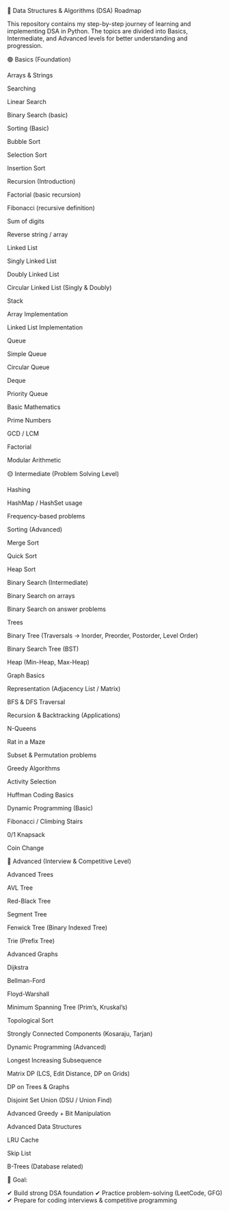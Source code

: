 📘 Data Structures & Algorithms (DSA) Roadmap

This repository contains my step-by-step journey of learning and implementing DSA in Python.
The topics are divided into Basics, Intermediate, and Advanced levels for better understanding and progression.

🟢 Basics (Foundation)

Arrays & Strings

Searching

Linear Search

Binary Search (basic)

Sorting (Basic)

Bubble Sort

Selection Sort

Insertion Sort

Recursion (Introduction)

Factorial (basic recursion)

Fibonacci (recursive definition)

Sum of digits

Reverse string / array

Linked List

Singly Linked List

Doubly Linked List

Circular Linked List (Singly & Doubly)

Stack

Array Implementation

Linked List Implementation

Queue

Simple Queue

Circular Queue

Deque

Priority Queue

Basic Mathematics

Prime Numbers

GCD / LCM

Factorial

Modular Arithmetic

🟡 Intermediate (Problem Solving Level)

Hashing

HashMap / HashSet usage

Frequency-based problems

Sorting (Advanced)

Merge Sort

Quick Sort

Heap Sort

Binary Search (Intermediate)

Binary Search on arrays

Binary Search on answer problems

Trees

Binary Tree (Traversals → Inorder, Preorder, Postorder, Level Order)

Binary Search Tree (BST)

Heap (Min-Heap, Max-Heap)

Graph Basics

Representation (Adjacency List / Matrix)

BFS & DFS Traversal

Recursion & Backtracking (Applications)

N-Queens

Rat in a Maze

Subset & Permutation problems

Greedy Algorithms

Activity Selection

Huffman Coding Basics

Dynamic Programming (Basic)

Fibonacci / Climbing Stairs

0/1 Knapsack

Coin Change

🔴 Advanced (Interview & Competitive Level)

Advanced Trees

AVL Tree

Red-Black Tree

Segment Tree

Fenwick Tree (Binary Indexed Tree)

Trie (Prefix Tree)

Advanced Graphs

Dijkstra

Bellman-Ford

Floyd-Warshall

Minimum Spanning Tree (Prim’s, Kruskal’s)

Topological Sort

Strongly Connected Components (Kosaraju, Tarjan)

Dynamic Programming (Advanced)

Longest Increasing Subsequence

Matrix DP (LCS, Edit Distance, DP on Grids)

DP on Trees & Graphs

Disjoint Set Union (DSU / Union Find)

Advanced Greedy + Bit Manipulation

Advanced Data Structures

LRU Cache

Skip List

B-Trees (Database related)

📌 Goal:

✔ Build strong DSA foundation
✔ Practice problem-solving (LeetCode, GFG)
✔ Prepare for coding interviews & competitive programming